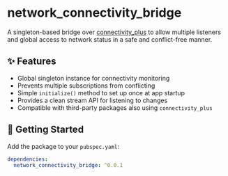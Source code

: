 # network_connectivity_bridge

A singleton-based bridge over [connectivity_plus](https://pub.dev/packages/connectivity_plus) to allow multiple listeners and global access to network status in a safe and conflict-free manner.

## ✨ Features

- Global singleton instance for connectivity monitoring
- Prevents multiple subscriptions from conflicting
- Simple `initialize()` method to set up once at app startup
- Provides a clean stream API for listening to changes
- Compatible with third-party packages also using `connectivity_plus`

## 🚀 Getting Started

Add the package to your `pubspec.yaml`:

```yaml
dependencies:
  network_connectivity_bridge: ^0.0.1
